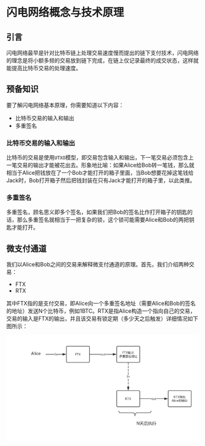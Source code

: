 # 闪电网络概念与技术原理

## 引言

闪电网络最早是针对比特币链上处理交易速度慢而提出的链下支付技术，闪电网络的理念是将小额多频的交易放到链下完成，在链上仅记录最终的成交状态，这样就能提高比特币交易的处理速度。

## 预备知识

要了解闪电网络基本原理，你需要知道以下内容：
- 比特币交易的输入和输出
- 多重签名

### 比特币交易的输入和输出
比特币的交易是使用`UTXO`模型，即交易包含输入和输出，下一笔交易必须包含上一笔交易的输出才能被花出去。形象地比喻：如果Alice给Bob转一笔钱，那么就相当于Alice把钱放在了一个Bob才能打开的箱子里面，当Bob想要花掉这笔钱给Jack时，Bob打开箱子然后把钱封装在只有Jack才能打开的箱子里，以此类推。

### 多重签名
多重签名，顾名思义即多个签名，如果我们把Bob的签名比作打开箱子的钥匙的话，那么多重签名就相当于一把复杂的锁，这个锁可能需要Alice和Bob的两把钥匙才能打开。

## 微支付通道
我们以Alice和Bob之间的交易来解释微支付通道的原理。首先，我们介绍两种交易：
- FTX
- RTX

其中FTX指的是支付交易，即Alice向一个多重签名地址（需要Alice和Bob的签名的地址）发送N个比特币，例如1BTC。RTX是指Alice构造一个指向自己的交易，交易的输入是FTX的输出，并且该交易有锁定期（多少天之后触发）详细情况如下图所示：

![image](images/lighting-1.png)